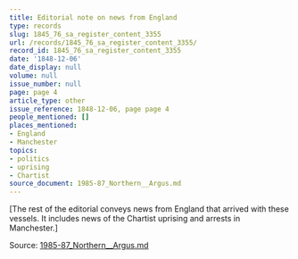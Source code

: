 ```yaml
---
title: Editorial note on news from England
type: records
slug: 1845_76_sa_register_content_3355
url: /records/1845_76_sa_register_content_3355/
record_id: 1845_76_sa_register_content_3355
date: '1848-12-06'
date_display: null
volume: null
issue_number: null
page: page 4
article_type: other
issue_reference: 1848-12-06, page page 4
people_mentioned: []
places_mentioned:
- England
- Manchester
topics:
- politics
- uprising
- Chartist
source_document: 1985-87_Northern__Argus.md
---
```


[The rest of the editorial conveys news from England that arrived with these vessels.  It includes news of the Chartist uprising and arrests in Manchester.]

Source: [1985-87_Northern__Argus.md](/downloads/markdown/1985-87_Northern__Argus.md)
